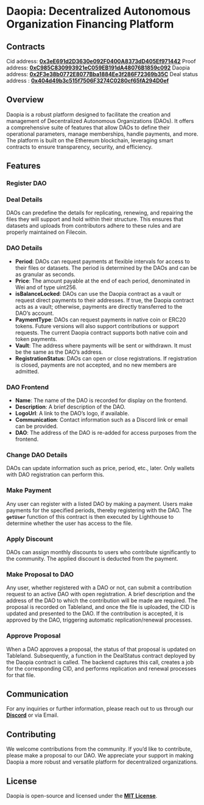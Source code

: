 # **Daopia: Decentralized Autonomous Organization Financing Platform**

## Contracts

Cid address: **[0x3eE691d2D3630e092F0400A8373dD405Ef971442](https://filfox.info/en/address/0x3eE691d2D3630e092F0400A8373dD405Ef971442)**
Proof address: **[0xC985C830993921eC059EB191dA48076B1859c092](https://filfox.info/en/address/0xC985C830993921eC059EB191dA48076B1859c092)**
Daopia address: **[0x2F3e38b0772E8077Bba1884Ee3f286F72369b35C](https://filfox.info/en/address/0x2F3e38b0772E8077Bba1884Ee3f286F72369b35C)**
Deal status address : **[0x404d49b3c515f7506F3274C0280cf65fA294D0ef](https://filfox.info/en/address/0x404d49b3c515f7506F3274C0280cf65fA294D0ef)**

## **Overview**

Daopia is a robust platform designed to facilitate the creation and management of Decentralized Autonomous Organizations (DAOs). It offers a comprehensive suite of features that allow DAOs to define their operational parameters, manage memberships, handle payments, and more. The platform is built on the Ethereum blockchain, leveraging smart contracts to ensure transparency, security, and efficiency.

## **Features**

### **Register DAO**

### Deal Details

DAOs can predefine the details for replicating, renewing, and repairing the files they will support and hold within their structure. This ensures that datasets and uploads from contributors adhere to these rules and are properly maintained on Filecoin.

### DAO Details

- **Period**: DAOs can request payments at flexible intervals for access to their files or datasets. The period is determined by the DAOs and can be as granular as seconds.
- **Price**: The amount payable at the end of each period, denominated in Wei and of type uint256.
- **isBalanceLocked**: DAOs can use the Daopia contract as a vault or request direct payments to their addresses. If true, the Daopia contract acts as a vault; otherwise, payments are directly transferred to the DAO’s account.
- **PaymentType**: DAOs can request payments in native coin or ERC20 tokens. Future versions will also support contributions or support requests. The current Daopia contract supports both native coin and token payments.
- **Vault**: The address where payments will be sent or withdrawn. It must be the same as the DAO’s address.
- **RegistrationStatus**: DAOs can open or close registrations. If registration is closed, payments are not accepted, and no new members are admitted.

### DAO Frontend

- **Name**: The name of the DAO is recorded for display on the frontend.
- **Description**: A brief description of the DAO.
- **LogoUrl**: A link to the DAO’s logo, if available.
- **Communication**: Contact information such as a Discord link or email can be provided.
- **DAO**: The address of the DAO is re-added for access purposes from the frontend.

### **Change DAO Details**

DAOs can update information such as price, period, etc., later. Only wallets with DAO registration can perform this.

### **Make Payment**

Any user can register with a listed DAO by making a payment. Users make payments for the specified periods, thereby registering with the DAO. The **`getUser`** function of this contract is then executed by Lighthouse to determine whether the user has access to the file.

### **Apply Discount**

DAOs can assign monthly discounts to users who contribute significantly to the community. The applied discount is deducted from the payment.

### **Make Proposal to DAO**

Any user, whether registered with a DAO or not, can submit a contribution request to an active DAO with open registration. A brief description and the address of the DAO to which the contribution will be made are required. The proposal is recorded on Tableland, and once the file is uploaded, the CID is updated and presented to the DAO. If the contribution is accepted, it is approved by the DAO, triggering automatic replication/renewal processes.

### **Approve Proposal**

When a DAO approves a proposal, the status of that proposal is updated on Tableland. Subsequently, a function in the DealStatus contract deployed by the Daopia contract is called. The backend captures this call, creates a job for the corresponding CID, and performs replication and renewal processes for that file.

## **Communication**

For any inquiries or further information, please reach out to us through our **[Discord](https://discord.com/)** or via Email.

## **Contributing**

We welcome contributions from the community. If you’d like to contribute, please make a proposal to our DAO. We appreciate your support in making Daopia a more robust and versatile platform for decentralized organizations.

## **License**

Daopia is open-source and licensed under the **[MIT License](https://opensource.org/license/mit/)**.
